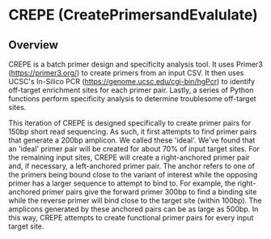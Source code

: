 # CREPE (CreatePrimersandEvalulate)

## Overview

CREPE is a batch primer design and specificity analysis tool. It uses Primer3 (https://primer3.org/) to create primers from an input CSV. It then uses UCSC's In-Silico PCR (https://genome.ucsc.edu/cgi-bin/hgPcr) to identify off-target enrichment sites for each primer pair. Lastly, a series of Python functions perform specificity analysis to determine troublesome off-target sites. 

This iteration of CREPE is designed specifically to create primer pairs for 150bp short read sequencing. As such, it first attempts to find primer pairs that generate a 200bp amplicon. We called these 'ideal'. We've found that an 'ideal' primer pair will be created for about 70% of input target sites. For the remaining input sites, CREPE will create a right-anchored primer pair and, if necessary, a left-anchored primer pair. The anchor refers to one of the primers being bound close to the variant of interest while the opposing primer has a larger sequence to attempt to bind to. For example, the right-anchored primer pairs give the forward primer 300bp to find a binding site while the reverse primer will bind close to the target site (within 100bp). The amplicons generated by these anchored pairs can be as large as 500bp. In this way, CREPE attempts to create functional primer pairs for every input target site. 
